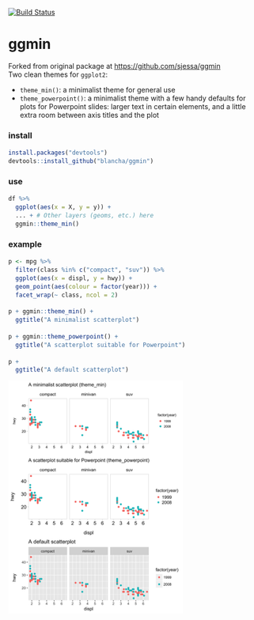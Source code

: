 [![Build Status](https://travis-ci.org/blancha/ggmin.svg?branch=master)](https://travis-ci.org/blancha/ggmin)

# ggmin 
Forked from original package at https://github.com/sjessa/ggmin  
Two clean themes for `ggplot2`:
* `theme_min()`: a minimalist theme for general use
* `theme_powerpoint()`: a minimalist theme with a few handy defaults for plots for Powerpoint slides: larger text in certain elements, and a little extra room between axis titles and the plot

### install
```r
install.packages("devtools")  
devtools::install_github("blancha/ggmin")
```

### use
```r
df %>%
  ggplot(aes(x = X, y = y)) +
  ... + # Other layers (geoms, etc.) here
  ggmin::theme_min()

```

### example
```r
p <- mpg %>% 
  filter(class %in% c("compact", "suv")) %>% 
  ggplot(aes(x = displ, y = hwy)) +
  geom_point(aes(colour = factor(year))) +
  facet_wrap(~ class, ncol = 2)

p + ggmin::theme_min() +
  ggtitle("A minimalist scatterplot")

p + ggmin::theme_powerpoint() +
  ggtitle("A scatterplot suitable for Powerpoint")
  
p +
  ggtitle("A default scatterplot")
```
<img src="fig/mpg.png" width="70%">
